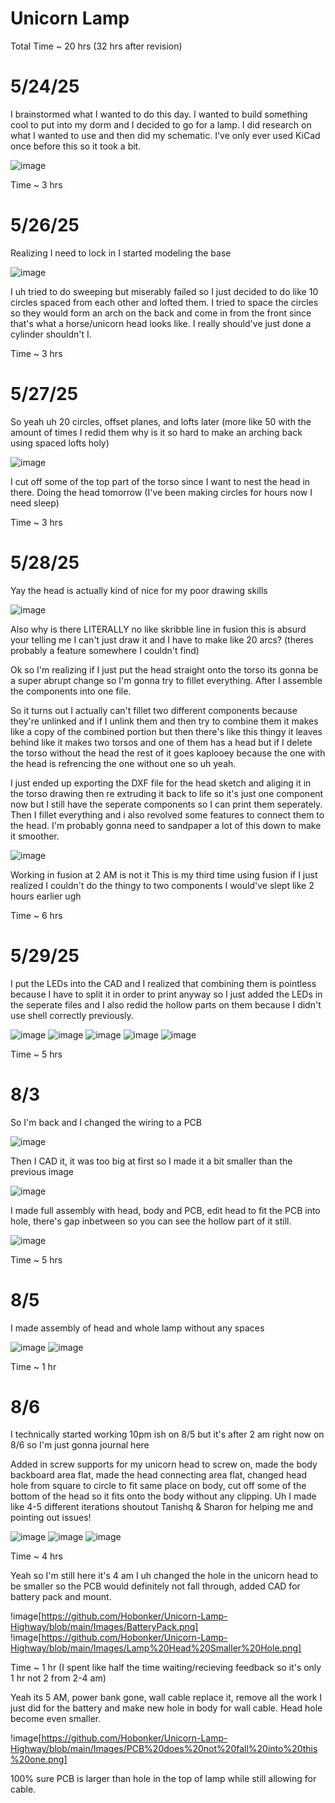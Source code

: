 # Unicorn Lamp
Total Time ~ 20 hrs (32 hrs after revision)
# 5/24/25
I brainstormed what I wanted to do this day. I wanted to build something cool to put into my dorm and I decided to go for a lamp. I did research on what I wanted to use and then did my schematic. I've only ever used KiCad once before this so it took a bit.

![image](https://github.com/Hobonker/Unicorn-Lamp-Highway/blob/main/Images/Schematic%20Lamp.png)

Time ~ 3 hrs

# 5/26/25
Realizing I need to lock in I started modeling the base

![image](https://github.com/Hobonker/Unicorn-Lamp-Highway/blob/main/Images/Torso%20Bottom.png)

I uh tried to do sweeping but miserably failed so I just decided to do like 10 circles spaced from each other and lofted them. I tried to space the circles so they would form an arch on the back and come in from the front since that's what a horse/unicorn head looks like. I really should've just done a cylinder shouldn't I.

Time ~ 3 hrs

# 5/27/25
So yeah uh 20 circles, offset planes, and lofts later (more like 50 with the amount of times I redid them why is it so hard to make an arching back using spaced lofts holy)

![image](https://github.com/Hobonker/Unicorn-Lamp-Highway/blob/main/Images/Lamp%20Torso.png)

I cut off some of the top part of the torso since I want to nest the head in there. Doing the head tomorrow (I've been making circles for hours now I need sleep)

Time ~ 3 hrs

# 5/28/25 
Yay the head is actually kind of nice for my poor drawing skills

![image](https://github.com/Hobonker/Unicorn-Lamp-Highway/blob/main/Images/Lamp%20Head.png)

Also why is there LITERALLY no like skribble line in fusion this is absurd your telling me I can't just draw it and I have to make like 20 arcs? (theres probably a feature somewhere I couldn't find)

Ok so I'm realizing if I just put the head straight onto the torso its gonna be a super abrupt change so I'm gonna try to fillet everything. After I assemble the components into one file.

So it turns out I actually can't fillet two different components because they're unlinked and if I unlink them and then try to combine them it makes like a copy of the combined portion but then there's like this thingy it leaves behind like it makes two torsos and one of them has a head but if I delete the torso without the head the rest of it goes kaplooey because the one with the head is refrencing the one without one so uh yeah.

I just ended up exporting the DXF file for the head sketch and aliging it in the torso drawing then re extruding it back to life so it's just one component now but I still have the seperate components so I can print them seperately. Then I fillet everything and i also revolved some features to connect them to the head. I'm probably gonna need to sandpaper a lot of this down to make it smoother.

![image](https://github.com/Hobonker/Unicorn-Lamp-Highway/blob/main/Images/unicornlampbody.png)

Working in fusion at 2 AM is not it
This is my third time using fusion if I just realized I couldn't do the thingy to two components I would've slept like 2 hours earlier ugh

Time ~ 6 hrs

# 5/29/25

I put the LEDs into the CAD and I realized that combining them is pointless because I have to split it in order to print anyway so I just added the LEDs in the seperate files and I also redid the hollow parts on them because I didn't use shell correctly previously.

![image](https://github.com/Hobonker/Unicorn-Lamp-Highway/blob/main/Images/Hollow%20Head%20Unicorn.png)
![image](https://github.com/Hobonker/Unicorn-Lamp-Highway/blob/main/Images/LED%20Circuits.png)
![image](https://github.com/Hobonker/Unicorn-Lamp-Highway/blob/main/Images/Hollow%20Torso1.png)
![image](https://github.com/Hobonker/Unicorn-Lamp-Highway/blob/main/Images/Hollow%20Torso2.png)
![image](https://github.com/Hobonker/Unicorn-Lamp-Highway/blob/main/Images/Hollow%20Head%20Connection.png)

Time ~ 5 hrs

# 8/3

So I'm back and I changed the wiring to a PCB 

![image](https://github.com/Hobonker/Unicorn-Lamp-Highway/blob/main/Images/KiCad%20PCB.png)

Then I CAD it, it was too big at first so I made it a bit smaller than the previous image

![image](https://github.com/Hobonker/Unicorn-Lamp-Highway/blob/main/Images/Unilamp%20PCB.png)

I made full assembly with head, body and PCB, edit head to fit the PCB into hole, there's gap inbetween so you can see the hollow part of it still.

![image](https://github.com/Hobonker/Unicorn-Lamp-Highway/blob/main/Images/Full%20Assembled.png)

Time ~ 5 hrs

# 8/5

I made assembly of head and whole lamp without any spaces

![image](https://github.com/Hobonker/Unicorn-Lamp-Highway/blob/main/Images/Connected%20Full%20Assembly.png)
![image](https://github.com/Hobonker/Unicorn-Lamp-Highway/blob/main/Images/Connected%20Lamp%20Head.png)

Time ~ 1 hr

# 8/6

I technically started working 10pm ish on 8/5 but it's after 2 am right now on 8/6 so I'm just gonna journal here

Added in screw supports for my unicorn head to screw on, made the body backboard area flat, made the head connecting area flat, changed head hole from square to circle to fit same place on body, cut off some of the bottom of the head so it fits onto the body without any clipping. Uh I made like 4-5 different iterations shoutout Tanishq & Sharon for helping me and pointing out issues!

![image](https://github.com/Hobonker/Unicorn-Lamp-Highway/blob/main/Images/FINAL%20Full%20Assembly.png)
![image](https://github.com/Hobonker/Unicorn-Lamp-Highway/blob/main/Images/FINAL%20UniBody.png)
![image](https://github.com/Hobonker/Unicorn-Lamp-Highway/blob/main/Images/FINAL%20UniHead.png)

Time ~ 4 hrs

Yeah so I'm still here it's 4 am I uh changed the hole in the unicorn head to be smaller so the PCB would definitely not fall through, added CAD for battery pack and mount.

!image[https://github.com/Hobonker/Unicorn-Lamp-Highway/blob/main/Images/BatteryPack.png]
!image[https://github.com/Hobonker/Unicorn-Lamp-Highway/blob/main/Images/Lamp%20Head%20Smaller%20Hole.png]

Time ~ 1 hr (I spent like half the time waiting/recieving feedback so it's only 1 hr not 2 from 2-4 am)

Yeah its 5 AM, power bank gone, wall cable replace it, remove all the work I just did for the battery and make new hole in body for wall cable. Head hole become even smaller.

!image[https://github.com/Hobonker/Unicorn-Lamp-Highway/blob/main/Images/PCB%20does%20not%20fall%20into%20this%20one.png]

100% sure PCB is larger than hole in the top of lamp while still allowing for cable.


